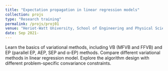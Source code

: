 ```yaml
---
title: "Expectation propagation in linear regression models"
collection: projs
type: "Research training"
permalink: /projs/proj01
venue: "Heriot-Watt University, School of Engineering and Physical Sciences"
date: Sep 2021-
---
```


Learn the basics of variational methods, including VB (MFVB and FFVB) and EP (parallel EP, AEP, SEP and α-EP) methods. Compare different variational methods in linear regression model. Explore the algorithm design with different problem-specific convariance constraints.
